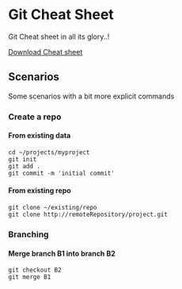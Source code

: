 # Git Cheat Sheet
Git Cheat sheet in all its glory..!

[Download Cheat sheet](git_cheat_sheet.pdf)

## Scenarios
Some scenarios with a bit more explicit commands

### Create a repo

#### From existing data

````
cd ~/projects/myproject
git init
git add .
git commit -m 'initial commit'
````

#### From existing repo
````
git clone ~/existing/repo
git clone http://remoteRepository/project.git
````

### Branching

#### Merge branch B1 into branch B2

````
git checkout B2
git merge B1
````
